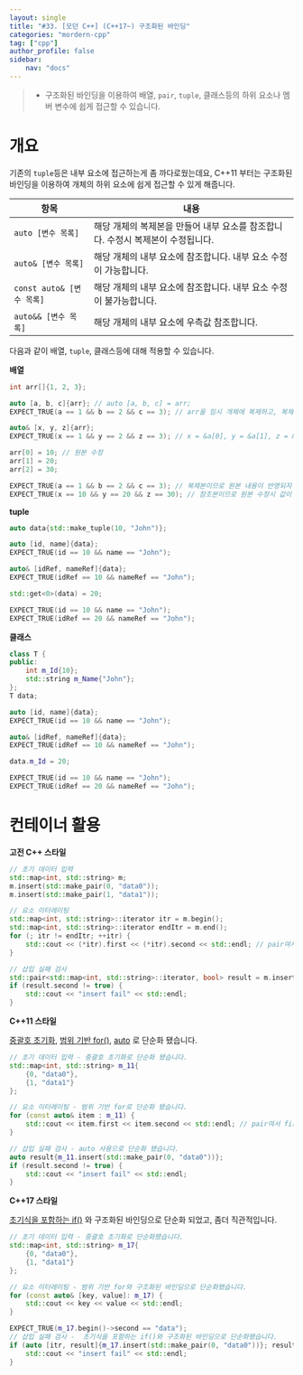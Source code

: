 ```yaml
---
layout: single
title: "#33. [모던 C++] (C++17~) 구조화된 바인딩"
categories: "mordern-cpp"
tag: ["cpp"]
author_profile: false
sidebar: 
    nav: "docs"
---
```


> * 구조화된 바인딩을 이용하여 배열, `pair`, `tuple`, 클래스등의 하위 요소나 멤버 변수에 쉽게 접근할 수 있습니다.

# 개요

기존의 `tuple`등은 내부 요소에 접근하는게 좀 까다로웠는데요, C++11 부터는 구조화된 바인딩을 이용하여 개체의 하위 요소에 쉽게 접근할 수 있게 해줍니다.

|항목|내용|
|--|--|
|`auto [변수 목록]`|해당 개체의 복제본을 만들어 내부 요소를 참조합니다. 수정시 복제본이 수정됩니다.|
|`auto& [변수 목록]`|해당 개체의 내부 요소에 참조합니다. 내부 요소 수정이 가능합니다.|
|`const auto& [변수 목록]`|해당 개체의 내부 요소에 참조합니다. 내부 요소 수정이 불가능합니다.|
|`auto&& [변수 목록]`|해당 개체의 내부 요소에 우측값 참조합니다.|

다음과 같이 배열, `tuple`, 클래스등에 대해 적용할 수 있습니다. 

**배열**

```cpp
int arr[]{1, 2, 3};

auto [a, b, c]{arr}; // auto [a, b, c] = arr;
EXPECT_TRUE(a == 1 && b == 2 && c == 3); // arr을 임시 개체에 복제하고, 복제본에 a = &temp[0], b = &temp[1], c = &temp[2] 바인딩

auto& [x, y, z]{arr};
EXPECT_TRUE(x == 1 && y == 2 && z == 3); // x = &a[0], y = &a[1], z = &a[2] 에 바인딩

arr[0] = 10; // 원본 수정
arr[1] = 20;
arr[2] = 30;

EXPECT_TRUE(a == 1 && b == 2 && c == 3); // 복제본이므로 원본 내용이 반영되지 않습니다.
EXPECT_TRUE(x == 10 && y == 20 && z == 30); // 참조본이므로 원본 수정시 값이 동기화 됩니다.
```

**tuple**

```cpp
auto data{std::make_tuple(10, "John")};

auto [id, name]{data};
EXPECT_TRUE(id == 10 && name == "John");

auto& [idRef, nameRef]{data};
EXPECT_TRUE(idRef == 10 && nameRef == "John");

std::get<0>(data) = 20;

EXPECT_TRUE(id == 10 && name == "John");
EXPECT_TRUE(idRef == 20 && nameRef == "John");
```

**클래스**

```cpp
class T {
public:
    int m_Id{10};
    std::string m_Name{"John"};    
};
T data;

auto [id, name]{data};
EXPECT_TRUE(id == 10 && name == "John");

auto& [idRef, nameRef]{data};
EXPECT_TRUE(idRef == 10 && nameRef == "John");

data.m_Id = 20;

EXPECT_TRUE(id == 10 && name == "John");
EXPECT_TRUE(idRef == 20 && nameRef == "John");
```

# 컨테이너 활용

**고전 C++ 스타일**

```cpp
// 초기 데이터 입력
std::map<int, std::string> m;
m.insert(std::make_pair(0, "data0"));
m.insert(std::make_pair(1, "data1"));

// 요소 이터레이팅
std::map<int, std::string>::iterator itr = m.begin();
std::map<int, std::string>::iterator endItr = m.end();
for (; itr != endItr; ++itr) {
    std::cout << (*itr).first << (*itr).second << std::endl; // pair여서 first, second로 접근
}

// 삽입 실패 검사
std::pair<std::map<int, std::string>::iterator, bool> result = m.insert(std::make_pair(0, "data0"));
if (result.second != true) {
    std::cout << "insert fail" << std::endl;
} 
```

**C++11 스타일**

[중괄호 초기화](https://tango1202.github.io/mordern-cpp/mordern-cpp-uniform-initialization/), 
[범위 기반 for()](https://tango1202.github.io/mordern-cpp/mordern-cpp-statements/#%EB%B2%94%EC%9C%84-%EA%B8%B0%EB%B0%98-for), [auto](https://tango1202.github.io/mordern-cpp/mordern-cpp-auto-decltype/#auto) 로 단순화 됐습니다.
```cpp
// 초기 데이터 입력 - 중괄호 초기화로 단순화 됐습니다.
std::map<int, std::string> m_11{
    {0, "data0"}, 
    {1, "data1"}
}; 

// 요소 이터레이팅 - 범위 기반 for로 단순화 됐습니다.
for (const auto& item : m_11) {
    std::cout << item.first << item.second << std::endl; // pair여서 first, second로 접근
}

// 삽입 실패 검사 - auto 사용으로 단순화 됐습니다.
auto result{m_11.insert(std::make_pair(0, "data0"))};
if (result.second != true) {
    std::cout << "insert fail" << std::endl;
} 
```

**C++17 스타일**

[초기식을 포함하는 if()](https://tango1202.github.io/mordern-cpp/mordern-cpp-statements/#c17-%EC%B4%88%EA%B8%B0%EC%8B%9D%EC%9D%84-%ED%8F%AC%ED%95%A8%ED%95%98%EB%8A%94-if-switch) 와 구조화된 바인딩으로 단순화 되었고, 좀더 직관적입니다.

```cpp
// 초기 데이터 입력 - 중괄호 초기화로 단순화됐습니다.
std::map<int, std::string> m_17{
    {0, "data0"}, 
    {1, "data1"}
}; 

// 요소 이터레이팅 - 범위 기반 for와 구조화된 바인딩으로 단순화됐습니다.
for (const auto& [key, value]: m_17) {
    std::cout << key << value << std::endl; 
}

EXPECT_TRUE(m_17.begin()->second == "data");
// 삽입 실패 검사 -  초기식을 포함하는 if()와 구조화된 바인딩으로 단순화됐습니다.
if (auto [itr, result]{m_17.insert(std::make_pair(0, "data0"))}; result != true) {
    std::cout << "insert fail" << std::endl;
} 
```
